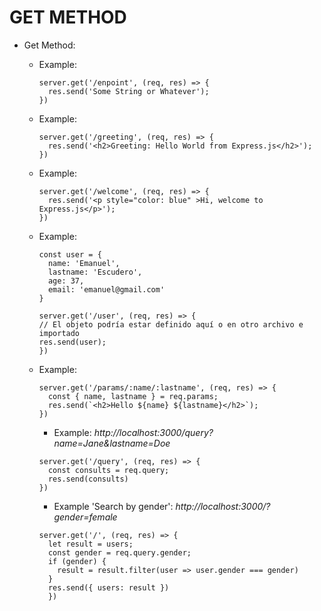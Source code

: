 # GET METHOD

* Get Method:
    - Example: 
      ```
      server.get('/enpoint', (req, res) => {
        res.send('Some String or Whatever');
      })
      ```
    
    - Example: 
      ```
      server.get('/greeting', (req, res) => {
        res.send('<h2>Greeting: Hello World from Express.js</h2>');
      })
      ```

    - Example: 
      ```
      server.get('/welcome', (req, res) => {
        res.send('<p style="color: blue" >Hi, welcome to Express.js</p>');
      })
      ```

    - Example:
      ```
      const user = {
        name: 'Emanuel',
        lastname: 'Escudero',
        age: 37,
        email: 'emanuel@gmail.com'
      }

      server.get('/user', (req, res) => {
      // El objeto podría estar definido aquí o en otro archivo e importado
      res.send(user);
      })
      ```

    - Example: 
      ```
      server.get('/params/:name/:lastname', (req, res) => {
        const { name, lastname } = req.params;
        res.send(`<h2>Hello ${name} ${lastname}</h2>`);
      })
      ```

      - Example: _http://localhost:3000/query?name=Jane&lastname=Doe_
      ```
      server.get('/query', (req, res) => {
        const consults = req.query;
        res.send(consults)
      })
      ```

      - Example 'Search by gender': _http://localhost:3000/?gender=female_
      ```
      server.get('/', (req, res) => {
        let result = users;
        const gender = req.query.gender;
        if (gender) {
          result = result.filter(user => user.gender === gender)
        }
        res.send({ users: result })
        })
      ```
